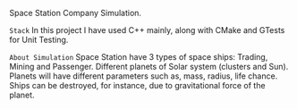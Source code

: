 Space Station Company Simulation.

```Stack```
In this project I have used C++ mainly, along with CMake and GTests for Unit Testing.

```About Simulation```
Space Station have 3 types of space ships: Trading, Mining and Passenger. Different planets of Solar system (clusters and Sun). Planets will have different parameters such as, mass, radius, life chance.
Ships can be destroyed, for instance, due to gravitational force of the planet.

